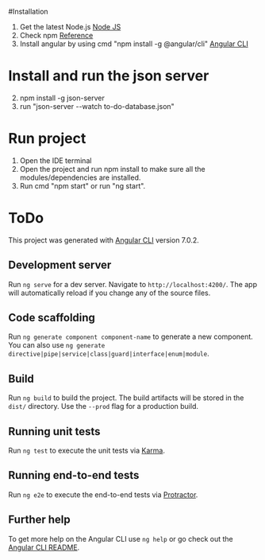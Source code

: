 #Installation
1) Get the latest Node.js [Node JS](https://nodejs.org/en/)
2) Check npm  [Reference](https://www.npmjs.com/get-npm)
3) Install angular by using cmd "npm install -g @angular/cli" [Angular CLI](https://angular.io/guide/quickstart)

# Install and run the json server
2) npm install -g json-server
3) run "json-server --watch to-do-database.json"

# Run project
1) Open the IDE terminal
2) Open the project and run npm install to make sure all the modules/dependencies are installed.
3) Run cmd "npm start" or run "ng start".

# ToDo

This project was generated with [Angular CLI](https://github.com/angular/angular-cli) version 7.0.2.

## Development server

Run `ng serve` for a dev server. Navigate to `http://localhost:4200/`. The app will automatically reload if you change any of the source files.

## Code scaffolding

Run `ng generate component component-name` to generate a new component. You can also use `ng generate directive|pipe|service|class|guard|interface|enum|module`.

## Build

Run `ng build` to build the project. The build artifacts will be stored in the `dist/` directory. Use the `--prod` flag for a production build.

## Running unit tests

Run `ng test` to execute the unit tests via [Karma](https://karma-runner.github.io).

## Running end-to-end tests

Run `ng e2e` to execute the end-to-end tests via [Protractor](http://www.protractortest.org/).

## Further help

To get more help on the Angular CLI use `ng help` or go check out the [Angular CLI README](https://github.com/angular/angular-cli/blob/master/README.md).

